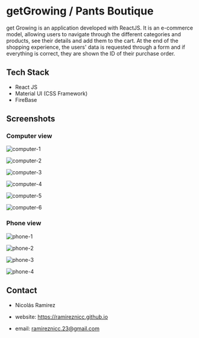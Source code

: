 
# getGrowing / Pants Boutique

get Growing is an application developed with ReactJS. 
It is an e-commerce model, allowing users to navigate through the different categories and products, see their details and add them to the cart. At the end of the shopping experience, the users' data is requested through a form and if everything is correct, they are shown the ID of their purchase order.


## Tech Stack

- React JS
- Material UI (CSS Framework)
- FireBase

## Screenshots

### Computer view

![computer-1](https://firebasestorage.googleapis.com/v0/b/get-growing-plants.appspot.com/o/screenshots%2Fbrowser-2.png?alt=media&token=ffd1b853-04ad-41e4-aba5-86e63e33bbb9)

![computer-2](https://firebasestorage.googleapis.com/v0/b/get-growing-plants.appspot.com/o/screenshots%2Fbrowser-3.png?alt=media&token=404b83eb-c5db-4617-a40b-2702a5e72fa6)

![computer-3](https://firebasestorage.googleapis.com/v0/b/get-growing-plants.appspot.com/o/screenshots%2Fbrowser-4.png?alt=media&token=7d5cda5c-5278-4f75-81fd-6e80c56a96a8)

![computer-4](https://firebasestorage.googleapis.com/v0/b/get-growing-plants.appspot.com/o/screenshots%2Fbrowser-5.png?alt=media&token=19aeab0c-f179-4979-996f-95444c893196)

![computer-5](https://firebasestorage.googleapis.com/v0/b/get-growing-plants.appspot.com/o/screenshots%2Fbrowser-6.png?alt=media&token=dc0c20d5-d390-4f8d-9090-be406d241154)

![computer-6](https://firebasestorage.googleapis.com/v0/b/get-growing-plants.appspot.com/o/screenshots%2Fbrowser-7.png?alt=media&token=96deb10f-b712-4373-9adc-e0dbbd5c3222)

### Phone view

![phone-1](https://firebasestorage.googleapis.com/v0/b/get-growing-plants.appspot.com/o/screenshots%2Fphone-1.png?alt=media&token=e65b7cea-c88a-4d3b-ba64-93eb19e55796)

![phone-2](https://firebasestorage.googleapis.com/v0/b/get-growing-plants.appspot.com/o/screenshots%2Fphone-2.png?alt=media&token=1e895c68-a77f-4919-aafe-806e02fa0133)

![phone-3](https://firebasestorage.googleapis.com/v0/b/get-growing-plants.appspot.com/o/screenshots%2Fphone-3.png?alt=media&token=e99e66ce-00d8-45ea-9cda-e17692c2b103)

![phone-4](https://firebasestorage.googleapis.com/v0/b/get-growing-plants.appspot.com/o/screenshots%2Fphone-4.png?alt=media&token=3a5025a2-4be8-4e8d-a614-7089cbbbbc80)



## Contact

- Nicolás Ramirez

- website: https://ramireznicc.github.io

- email: ramireznicc.23@gmail.com